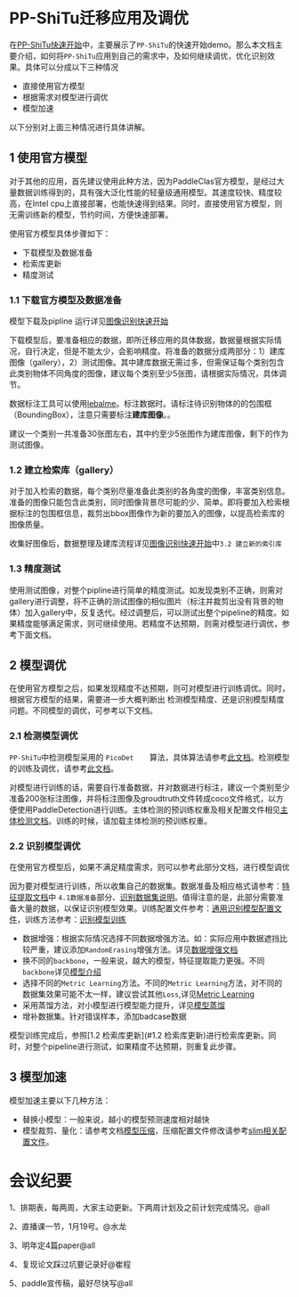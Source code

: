 # PP-ShiTu迁移应用及调优

在[PP-ShiTu快速开始](../quick_start/quick_start_recognition.md)中，主要展示了`PP-ShiTu`的快速开始demo。那么本文档主要介绍，如何将`PP-ShiTu`应用到自己的需求中，及如何继续调优，优化识别效果。具体可以分成以下三种情况

- 直接使用官方模型
- 根据需求对模型进行调优
- 模型加速

以下分别对上面三种情况进行具体讲解。

## 1 使用官方模型

对于其他的应用，首先建议使用此种方法，因为PaddleClas官方模型，是经过大量数据训练得到的，具有强大泛化性能的轻量级通用模型。其速度较快、精度较高，在Intel cpu上直接部署，也能快速得到结果。同时，直接使用官方模型，则无需训练新的模型，节约时间，方便快速部署。

使用官方模型具体步骤如下：

- 下载模型及数据准备
- 检索库更新
- 精度测试

### 1.1 下载官方模型及数据准备

模型下载及pipline 运行详见[图像识别快速开始](../quick_start/quick_start_recognition.md)

下载模型后，要准备相应的数据，即所迁移应用的具体数据，数据量根据实际情况，自行决定，但是不能太少，会影响精度。将准备的数据分成两部分：1）建库图像（gallery），2）测试图像。其中建库数据无需过多，但需保证每个类别包含此类别物体不同角度的图像，建议每个类别至少5张图，请根据实际情况，具体调节。

数据标注工具可以使用[lebalme](https://github.com/wkentaro/labelme)。标注数据时。请标注待识别物体的的包围框（BoundingBox），注意只需要标注**建库图像**。。

建议一个类别一共准备30张图左右，其中约至少5张图作为建库图像，剩下的作为测试图像。

<a name="1.2 检索库更新"></a>

### 1.2 建立检索库（gallery）

对于加入检索的数据，每个类别尽量准备此类别的各角度的图像，丰富类别信息。准备的图像只能包含此类别，同时图像背景尽可能的少、简单。即将要加入检索根据标注的包围框信息，裁剪出bbox图像作为新的要加入的图像，以提高检索库的图像质量。

收集好图像后，数据整理及建库流程详见[图像识别快速开始](../quick_start/quick_start_recognition.md)中`3.2 建立新的索引库`

### 1.3 精度测试

使用测试图像，对整个pipline进行简单的精度测试。如发现类别不正确，则需对gallery进行调整，将不正确的测试图像的相似图片（标注并裁剪出没有背景的物体）加入gallery中，反复迭代。经过调整后，可以测试出整个pipeline的精度。如果精度能够满足需求，则可继续使用。若精度不达预期，则需对模型进行调优，参考下面文档。

## 2 模型调优

在使用官方模型之后，如果发现精度不达预期，则可对模型进行训练调优。同时，根据官方模型的结果，需要进一步大概判断出 检测模型精度、还是识别模型精度问题。不同模型的调优，可参考以下文档。

### 2.1 检测模型调优

`PP-ShiTu`中检测模型采用的 `PicoDet    `算法，具体算法请参考[此文档](https://github.com/PaddlePaddle/PaddleDetection/tree/release/2.3/configs/picodet)。检测模型的训练及调优，请参考[此文档](https://github.com/PaddlePaddle/PaddleDetection/blob/release/2.3/README_cn.md)。

对模型进行训练的话，需要自行准备数据，并对数据进行标注，建议一个类别至少准备200张标注图像，并将标注图像及groudtruth文件转成coco文件格式，以方便使用PaddleDetection进行训练。主体检测的预训练权重及相关配置文件相见[主体检测文档](https://github.com/PaddlePaddle/PaddleDetection/tree/develop/configs/picodet/application/mainbody_detection)。训练的时候，请加载主体检测的预训练权重。

### 2.2 识别模型调优

在使用官方模型后，如果不满足精度需求，则可以参考此部分文档，进行模型调优

因为要对模型进行训练，所以收集自己的数据集。数据准备及相应格式请参考：[特征提取文档](../image_recognition_pipeline/feature_extraction.md)中 `4.1数据准备`部分、[识别数据集说明](../data_preparation/recognition_dataset.md)。值得注意的是，此部分需要准备大量的数据，以保证识别模型效果。训练配置文件参考：[通用识别模型配置文件](../../../ppcls/configs/GeneralRecognition/GeneralRecognition_PPLCNet_x2_5.yaml)，训练方法参考：[识别模型训练](../models_training/recognition.md)

- 数据增强：根据实际情况选择不同数据增强方法。如：实际应用中数据遮挡比较严重，建议添加`RandomErasing`增强方法。详见[数据增强文档](./DataAugmentation.md)
- 换不同的`backbone`，一般来说，越大的模型，特征提取能力更强。不同`backbone`详见[模型介绍](../models/models_intro.md)
- 选择不同的`Metric Learning`方法。不同的`Metric Learning`方法，对不同的数据集效果可能不太一样，建议尝试其他`Loss`,详见[Metric Learning](../algorithm_introduction/metric_learning.md)
- 采用蒸馏方法，对小模型进行模型能力提升，详见[模型蒸馏](../algorithm_introduction/knowledge_distillation.md)
- 增补数据集。针对错误样本，添加badcase数据

模型训练完成后，参照[1.2 检索库更新](#1.2 检索库更新)进行检索库更新。同时，对整个pipeline进行测试，如果精度不达预期，则重复此步骤。

## 3 模型加速

模型加速主要以下几种方法：

- 替换小模型：一般来说，越小的模型预测速度相对越快
- 模型裁剪、量化：请参考文档[模型压缩](./model_prune_quantization.md)，压缩配置文件修改请参考[slim相关配置文件](../../../ppcls/configs/slim/)。



# 会议纪要

1、排期表，每两周，大家主动更新。下两周计划及之前计划完成情况。@all

2、直播课一节，1月19号。@水龙

3、明年定4篇paper@all

4、复现论文踩过坑要记录好@崔程

5、paddle宣传稿，最好尽快写@all
